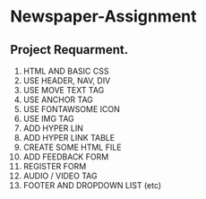 # Newspaper-Assignment


## Project Requarment.

 1. HTML AND BASIC CSS
 2. USE HEADER, NAV, DIV
 3. USE MOVE TEXT TAG
 4. USE ANCHOR TAG
 5. USE FONTAWSOME ICON
 6. USE IMG TAG
 7. ADD HYPER LIN
 8. ADD HYPER LINK TABLE
 9. CREATE SOME HTML FILE
 10. ADD FEEDBACK FORM 
 11. REGISTER FORM
 12. AUDIO / VIDEO TAG
 13. FOOTER AND DROPDOWN LIST (etc)



